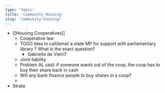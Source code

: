 ```yaml
---
type: 'topic'
title: 'Community Housing'
slug: 'community-housing'
---
```


- [[Housing Cooperatives]]
	- Cooperative law
	- TODO Idea to call/email a state MP for support with parliamentary library ? What is the exact question?
		- Gabrielle de Vietri?
	- Joint liability
	- Problem AL said: if someone wants out of the coop, the coop has to buy their share back in cash
	- Will any bank finance people to buy shares in a coop?
	-
- Strata